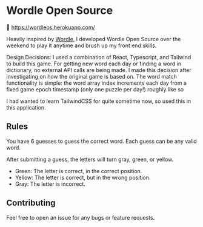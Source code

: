 # Wordle Open Source

🔗 https://wordleos.herokuapp.com/

Heavily inspired by [Wordle](https://www.powerlanguage.co.uk/wordle/), I developed Wordle Open Source over the weekend to play it anytime and brush up my front end skills.

Design Decisions: I used a combination of React, Typescript, and Tailwind to build this game. For getting new word each day or finding a word in dictionary, no external API calls are being made. I made this decision after investigating on how the original game is based on. The word match functionality is simple: the word array index increments each day from a fixed game epoch timestamp (only one puzzle per day!) roughly like so

I had wanted to learn TailwindCSS for quite sometime now, so used this in this application. 
## Rules

You have 6 guesses to guess the correct word.
Each guess can be any valid word.

After submitting a guess, the letters will turn gray, green, or yellow.

- Green: The letter is correct, in the correct position.
- Yellow: The letter is correct, but in the wrong position.
- Gray: The letter is incorrect.

## Contributing

Feel free to open an issue for any bugs or feature requests.
